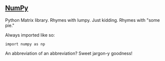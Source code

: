 ## [NumPy](#numpy)

Python Matrix library. Rhymes with lumpy. Just kidding. Rhymes with "some pie."

Always imported like so:

`import numpy as np`

An abbreviation of an abbreviation? Sweet jargon-y goodness!